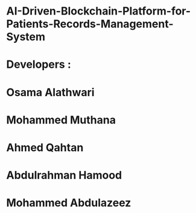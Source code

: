 # AI-Driven-Blockchain-Platform-for-Patients-Records-Management-System

# Developers :
  # Osama Alathwari
  # Mohammed Muthana
  # Ahmed Qahtan
  # Abdulrahman Hamood
  # Mohammed Abdulazeez
